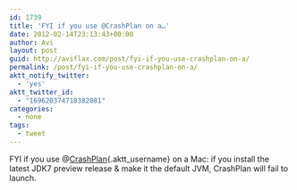 ```yaml
---
id: 1739
title: 'FYI if you use @CrashPlan on a…'
date: 2012-02-14T23:13:43+00:00
author: Avi
layout: post
guid: http://aviflax.com/post/fyi-if-you-use-crashplan-on-a/
permalink: /post/fyi-if-you-use-crashplan-on-a/
aktt_notify_twitter:
  - 'yes'
aktt_twitter_id:
  - "169620374718382081"
categories:
  - none
tags:
  - tweet
---
```

FYI if you use @[CrashPlan](http://twitter.com/CrashPlan){.aktt_username} on a Mac: if you install the latest JDK7 preview release & make it the default JVM, CrashPlan will fail to launch.
